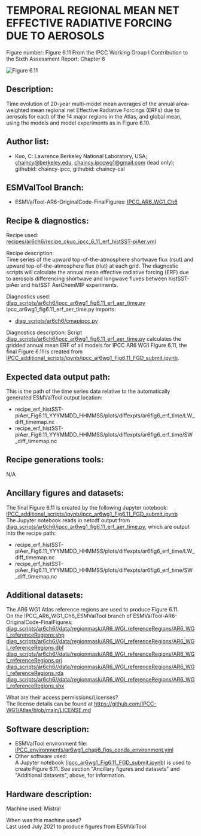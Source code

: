 TEMPORAL REGIONAL MEAN NET EFFECTIVE RADIATIVE FORCING DUE TO AEROSOLS
============

Figure number: Figure 6.11
From the IPCC Working Group I Contribution to the Sixth Assessment Report: Chapter 6

![Figure 6.11](../images/ar6_wg1_chap6_fig6_11_netERF_time_aer.png?raw=true)


Description:
------------
Time evolution of 20-year multi-model mean averages of the annual area-weighted mean regional net Effective Radiative Forcings (ERFs) due to aerosols for each of the 14 major regions in the Atlas, and global mean, using the models and model experiments as in Figure 6.10.

Author list:
------------
- Kuo, C: Lawrence Berkeley National Laboratory, USA; chaincy@berkeley.edu, chaincy.ipccwg1@gmail.com (lead only); githubid: chaincy-ipcc, githubid: chaincy-cal 


ESMValTool Branch:
------------------
- ESMValTool-AR6-OriginalCode-FinalFigures: [IPCC_AR6_WG1_Ch6](https://github.com/ESMValGroup/ESMValTool-AR6-OriginalCode-FinalFigures/tree/IPCC_AR6_WG1_Ch6_ESMValTool)

Recipe & diagnostics:
---------------------
Recipe used:  
[recipes/ar6ch6/recipe_ckuo_ipcc_6_11_erf_histSST-piAer.yml](https://github.com/ESMValGroup/ESMValTool-AR6-OriginalCode-FinalFigures/blob/IPCC_AR6_WG1_Ch6_ESMValTool/esmvaltool/recipes/ar6ch6/recipe_ckuo_ipcc_6_11_erf_histSST-piAer.yml)

Recipe description:  
Time series of the upward top-of-the-atmosphere shortwave flux (rsut) and upward top-of-the-atmosphere flux (rlut) at each grid. The diagnostic scripts will calculate the annual mean effective radiative forcing (ERF) due to aerosols differencing shortwave and longwave fluxes between histSST-piAer and histSST AerChemMIP experiments.  

Diagnostics used:  
[diag_scripts/ar6ch6/ipcc_ar6wg1_fig6.11_erf_aer_time.py](https://github.com/ESMValGroup/ESMValTool-AR6-OriginalCode-FinalFigures/blob/IPCC_AR6_WG1_Ch6_ESMValTool/esmvaltool/diag_scripts/ar6ch6/ipcc_ar6wg1_fig6.11_erf_aer_time.py)  
ipcc_ar6wg1_fig6.11_erf_aer_time.py imports:   
* [diag_scripts/ar6ch6/cmapipcc.py](https://github.com/ESMValGroup/ESMValTool-AR6-OriginalCode-FinalFigures/blob/IPCC_AR6_WG1_Ch6_ESMValTool/esmvaltool/diag_scripts/ar6ch6/cmapipcc.py) 
 
Diagnostics description:
Script [diag_scripts/ar6ch6/ipcc_ar6wg1_fig6.11_erf_aer_time.py](https://github.com/ESMValGroup/ESMValTool-AR6-OriginalCode-FinalFigures/blob/IPCC_AR6_WG1_Ch6_ESMValTool/esmvaltool/diag_scripts/ar6ch6/ipcc_ar6wg1_fig6.11_erf_aer_time.py) calculates the gridded annual mean ERF of all models for IPCC AR6 WG1 Figure 6.11, the final Figure 6.11 is created from [IPCC_additional_scripts/ipynb/ipcc_ar6wg1_Fig6.11_FGD_submit.ipynb](https://github.com/ESMValGroup/ESMValTool-AR6-OriginalCode-FinalFigures/tree/main/IPCC_additional_scripts/ipynb/ipcc_ar6wg1_Fig6.11_FGD_submit.ipynb).


Expected data output path:
--------------------
This is the path of the time series data relative to the automatically generated ESMValTool output location:
- recipe_erf_histSST-piAer_Fig6.11_YYYMMDD_HHMMSS/plots/diffexpts/ar6fig6_erf_time/LW_diff_timemap.nc   
- recipe_erf_histSST-piAer_Fig6.11_YYYMMDD_HHMMSS/plots/diffexpts/ar6fig6_erf_time/SW_diff_timemap.nc   

Recipe generations tools: 
-------------------------  
N/A

Ancillary figures and datasets:
-------------------------------
The final Figure 6.11 is created by the following Jupyter notebook:  
[IPCC_additional_scripts/ipynb/ipcc_ar6wg1_Fig6.11_FGD_submit.ipynb](https://github.com/ESMValGroup/ESMValTool-AR6-OriginalCode-FinalFigures/tree/main/IPCC_additional_scripts/ipynb/ipcc_ar6wg1_Fig6.11_FGD_submit.ipynb)  
The Jupyter notebook reads in netcdf output from [diag_scripts/ar6ch6/ipcc_ar6wg1_fig6.11_erf_aer_time.py](https://github.com/ESMValGroup/ESMValTool-AR6-OriginalCode-FinalFigures/blob/IPCC_AR6_WG1_Ch6_ESMValTool/esmvaltool/diag_scripts/ar6ch6/ipcc_ar6wg1_fig6.11_erf_aer_time.py), which are output into the recipe path:  
- recipe_erf_histSST-piAer_Fig6.11_YYYMMDD_HHMMSS/plots/diffexpts/ar6fig6_erf_time/LW_diff_timemap.nc   
- recipe_erf_histSST-piAer_Fig6.11_YYYMMDD_HHMMSS/plots/diffexpts/ar6fig6_erf_time/SW_diff_timemap.nc   

Additional datasets:
--------------------
The AR6 WG1 Atlas reference regions are used to produce Figure 6.11.    
On the IPCC_AR6_WG1_Ch6_ESMValTool branch of ESMValTool-AR6-OriginalCode-FinalFigures:   
[diag_scripts/ar6ch6//data/regionmask/AR6_WGI_referenceRegions/AR6_WGI_referenceRegions.shp](https://github.com/ESMValGroup/ESMValTool-AR6-OriginalCode-FinalFigures/blob/IPCC_AR6_WG1_Ch6_ESMValTool/esmvaltool/diag_scripts/ar6ch6/data/regionmask/AR6_WGI_referenceRegions/AR6_WGI_referenceRegions.shp)  
[diag_scripts/ar6ch6//data/regionmask/AR6_WGI_referenceRegions/AR6_WGI_referenceRegions.dbf](https://github.com/ESMValGroup/ESMValTool-AR6-OriginalCode-FinalFigures/blob/IPCC_AR6_WG1_Ch6_ESMValTool/esmvaltool/diag_scripts/ar6ch6/data/regionmask/AR6_WGI_referenceRegions/AR6_WGI_referenceRegions.dbf)  
[diag_scripts/ar6ch6//data/regionmask/AR6_WGI_referenceRegions/AR6_WGI_referenceRegions.prj](https://github.com/ESMValGroup/ESMValTool-AR6-OriginalCode-FinalFigures/blob/IPCC_AR6_WG1_Ch6_ESMValTool/esmvaltool/diag_scripts/ar6ch6/data/regionmask/AR6_WGI_referenceRegions/AR6_WGI_referenceRegions.prj)  
[diag_scripts/ar6ch6//data/regionmask/AR6_WGI_referenceRegions/AR6_WGI_referenceRegions.rda](https://github.com/ESMValGroup/ESMValTool-AR6-OriginalCode-FinalFigures/blob/IPCC_AR6_WG1_Ch6_ESMValTool/esmvaltool/diag_scripts/ar6ch6/data/regionmask/AR6_WGI_referenceRegions/AR6_WGI_referenceRegions.rda)  
[diag_scripts/ar6ch6//data/regionmask/AR6_WGI_referenceRegions/AR6_WGI_referenceRegions.shx](https://github.com/ESMValGroup/ESMValTool-AR6-OriginalCode-FinalFigures/blob/IPCC_AR6_WG1_Ch6_ESMValTool/esmvaltool/diag_scripts/ar6ch6/data/regionmask/AR6_WGI_referenceRegions/AR6_WGI_referenceRegions.shx)  

What are their access permissions/Licenses?  
The license details can be found at https://github.com/IPCC-WG1/Atlas/blob/main/LICENSE.md    

Software description:
---------------------
- ESMValTool environment file: [IPCC_environments/ar6wg1_chap6_figs_conda_environment.yml](https://github.com/ESMValGroup/ESMValTool-AR6-OriginalCode-FinalFigures/tree/main/IPCC_environments/ar6wg1_chap6_figs_conda_environment.yml)
- Other software used:  
A Jupyter notebook ([ipcc_ar6wg1_Fig6.11_FGD_submit.ipynb](https://github.com/ESMValGroup/ESMValTool-AR6-OriginalCode-FinalFigures/tree/main/IPCC_additional_scripts/ipynb/ipcc_ar6wg1_Fig6.11_FGD_submit.ipynb)) is used to create Figure 6.11. See section "Ancillary figures and datasets" and "Additional datasets", above, for information.  

Hardware description:
---------------------
Machine used: Mistral  
 
When was this machine used?  
Last used July 2021 to produce figures from ESMValTool  
